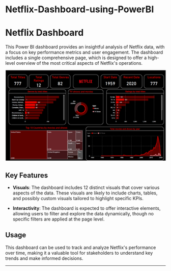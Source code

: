 # Netflix-Dashboard-using-PowerBI

# Netflix Dashboard

This Power BI dashboard provides an insightful analysis of Netflix data, with a focus on key performance metrics and user engagement. The dashboard includes a single comprehensive page, which is designed to offer a high-level overview of the most critical aspects of Netflix's operations.

![Dashboard Overview](Dashboard%20Image.png)



## Key Features

- **Visuals**: The dashboard includes 12 distinct visuals that cover various aspects of the data. These visuals are likely to include charts, tables, and possibly custom visuals tailored to highlight specific KPIs.
  
- **Interactivity**: The dashboard is expected to offer interactive elements, allowing users to filter and explore the data dynamically, though no specific filters are applied at the page level.

## Usage

This dashboard can be used to track and analyze Netflix's performance over time, making it a valuable tool for stakeholders to understand key trends and make informed decisions.

---
